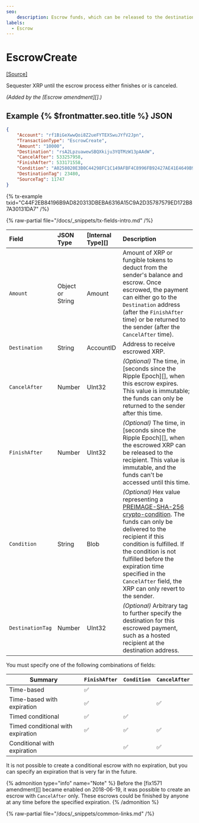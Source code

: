 ```yaml
---
seo:
    description: Escrow funds, which can be released to the destination after a specific time or condition.
labels:
  - Escrow
---
```

# EscrowCreate

[[Source]](https://github.com/XRPLF/rippled/blob/master/src/xrpld/app/tx/detail/Escrow.cpp "Source")

Sequester XRP until the escrow process either finishes or is canceled.

_(Added by the [Escrow amendment][].)_

## Example {% $frontmatter.seo.title %} JSON

```json
{
    "Account": "rf1BiGeXwwQoi8Z2ueFYTEXSwuJYfV2Jpn",
    "TransactionType": "EscrowCreate",
    "Amount": "10000",
    "Destination": "rsA2LpzuawewSBQXkiju3YQTMzW13pAAdW",
    "CancelAfter": 533257958,
    "FinishAfter": 533171558,
    "Condition": "A0258020E3B0C44298FC1C149AFBF4C8996FB92427AE41E4649B934CA495991B7852B855810100",
    "DestinationTag": 23480,
    "SourceTag": 11747
}
```

{% tx-example txid="C44F2EB84196B9AD820313DBEBA6316A15C9A2D35787579ED172B87A30131DA7" /%}


{% raw-partial file="/docs/_snippets/tx-fields-intro.md" /%}

| Field            | JSON Type | [Internal Type][] | Description               |
|:-----------------|:----------|:------------------|:--------------------------|
| `Amount`         | Object or String    | Amount            | Amount of XRP or fungible tokens to deduct from the sender's balance and escrow. Once escrowed, the payment can either go to the `Destination` address (after the `FinishAfter` time) or be returned to the sender (after the `CancelAfter` time). |
| `Destination`    | String    | AccountID         | Address to receive escrowed XRP. |
| `CancelAfter`    | Number    | UInt32            | _(Optional)_ The time, in [seconds since the Ripple Epoch][], when this escrow expires. This value is immutable; the funds can only be returned to the sender after this time. |
| `FinishAfter`    | Number    | UInt32            | _(Optional)_ The time, in [seconds since the Ripple Epoch][], when the escrowed XRP can be released to the recipient. This value is immutable, and the funds can't be accessed until this time. |
| `Condition`      | String    | Blob              | _(Optional)_ Hex value representing a [PREIMAGE-SHA-256 crypto-condition](https://tools.ietf.org/html/draft-thomas-crypto-conditions-02#section-8.1). The funds can only be delivered to the recipient if this condition is fulfilled. If the condition is not fulfilled before the expiration time specified in the `CancelAfter` field, the XRP can only revert to the sender. |
| `DestinationTag` | Number    | UInt32            | _(Optional)_ Arbitrary tag to further specify the destination for this escrowed payment, such as a hosted recipient at the destination address. |

You must specify one of the following combinations of fields:

| Summary                           | `FinishAfter` | `Condition` | `CancelAfter` |
|-----------------------------------|---------------|-------------|---------------|
| Time-based                        | ✅            |             |               |
| Time-based with expiration        | ✅            |             | ✅            |
| Timed conditional                 | ✅            | ✅          |               |
| Timed conditional with expiration | ✅            | ✅          | ✅            |
| Conditional with expiration       |               | ✅          | ✅            |

It is not possible to create a conditional escrow with no expiration, but you can specify an expiration that is very far in the future.

{% admonition type="info" name="Note" %}
Before the [fix1571 amendment][] became enabled on 2018-06-19, it was possible to create an escrow with `CancelAfter` only. These escrows could be finished by anyone at any time before the specified expiration.
{% /admonition %}

{% raw-partial file="/docs/_snippets/common-links.md" /%}
